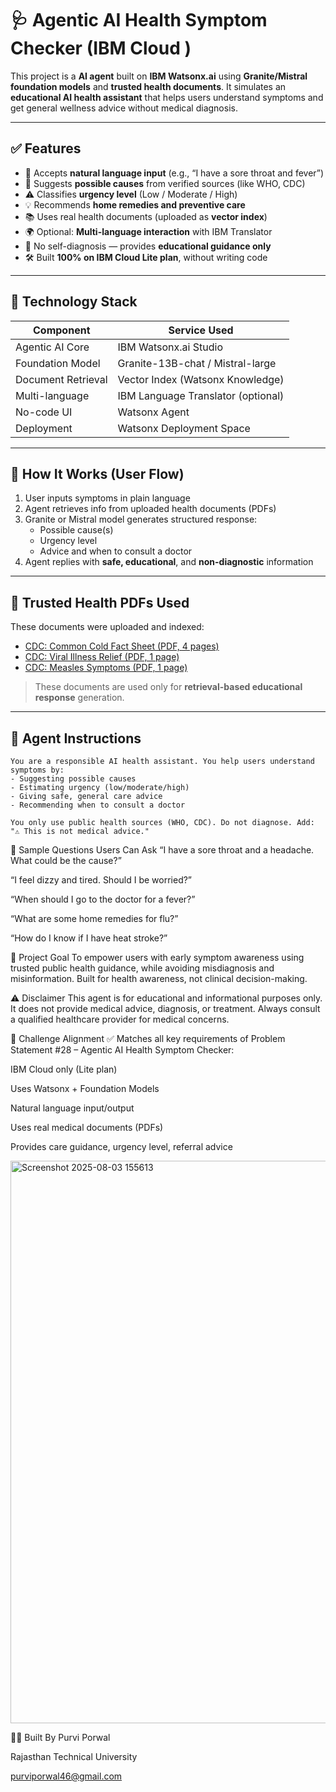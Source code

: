 # 🩺 Agentic AI Health Symptom Checker (IBM Cloud )

This project is a **AI agent** built on **IBM Watsonx.ai** using **Granite/Mistral foundation models** and **trusted health documents**. It simulates an **educational AI health assistant** that helps users understand symptoms and get general wellness advice without medical diagnosis.

---

## ✅ Features

- 🧠 Accepts **natural language input** (e.g., “I have a sore throat and fever”)
- 🦠 Suggests **possible causes** from verified sources (like WHO, CDC)
- ⚠️ Classifies **urgency level** (Low / Moderate / High)
- 💡 Recommends **home remedies and preventive care**
- 📚 Uses real health documents (uploaded as **vector index**)
- 🌍 Optional: **Multi-language interaction** with IBM Translator
- 🚫 No self-diagnosis — provides **educational guidance only**
- 🛠 Built **100% on IBM Cloud Lite plan**, without writing code

---

## 🧱 Technology Stack

| Component           | Service Used                     |
|---------------------|----------------------------------|
| Agentic AI Core     | IBM Watsonx.ai Studio            |
| Foundation Model    | Granite-13B-chat / Mistral-large |
| Document Retrieval  | Vector Index (Watsonx Knowledge) |
| Multi-language      | IBM Language Translator (optional) |
| No-code UI          | Watsonx Agent                    |
| Deployment          | Watsonx Deployment Space         |

---

## 🚀 How It Works (User Flow)

1. User inputs symptoms in plain language
2. Agent retrieves info from uploaded health documents (PDFs)
3. Granite or Mistral model generates structured response:
   - Possible cause(s)
   - Urgency level
   - Advice and when to consult a doctor
4. Agent replies with **safe, educational**, and **non-diagnostic** information

---

## 📄 Trusted Health PDFs Used

These documents were uploaded and indexed:

- [CDC: Common Cold Fact Sheet (PDF, 4 pages)](https://www.cdc.gov/common-cold/media/pdfs/2024/04/CommonCold_fact_sheet_508.pdf)
- [CDC: Viral Illness Relief (PDF, 1 page)](https://www.cdc.gov/antibiotic-use/media/pdfs/RCx-Relief-Viral-Illness-sm-v8-508.pdf)
- [CDC: Measles Symptoms (PDF, 1 page)](https://www.cdc.gov/hearher/docs/pdf/CDC-Hear-Her-Womens-urgent-warning-signs-h.pdf)

> These documents are used only for **retrieval-based educational response** generation.

---

## 🧾 Agent Instructions

```plaintext
You are a responsible AI health assistant. You help users understand symptoms by:
- Suggesting possible causes
- Estimating urgency (low/moderate/high)
- Giving safe, general care advice
- Recommending when to consult a doctor

You only use public health sources (WHO, CDC). Do not diagnose. Add: "⚠️ This is not medical advice."

```

💬 Sample Questions Users Can Ask
“I have a sore throat and a headache. What could be the cause?”

“I feel dizzy and tired. Should I be worried?”

“When should I go to the doctor for a fever?”

“What are some home remedies for flu?”

“How do I know if I have heat stroke?”

🎯 Project Goal
To empower users with early symptom awareness using trusted public health guidance, while avoiding misdiagnosis and misinformation.
Built for health awareness, not clinical decision-making.

⚠️ Disclaimer
This agent is for educational and informational purposes only. It does not provide medical advice, diagnosis, or treatment. Always consult a qualified healthcare provider for medical concerns.

📌 Challenge Alignment
✅ Matches all key requirements of Problem Statement #28 – Agentic AI Health Symptom Checker:

IBM Cloud only (Lite plan)

Uses Watsonx + Foundation Models

Natural language input/output

Uses real medical documents (PDFs)

Provides care guidance, urgency level, referral advice

<img width="1907" height="900" alt="Screenshot 2025-08-03 155613" src="https://github.com/user-attachments/assets/a05d048e-2d2a-46e7-8ffc-a83637a480dc" />


👨‍💻 Built By
Purvi Porwal 

Rajasthan Technical University

purviporwal46@gmail.com

